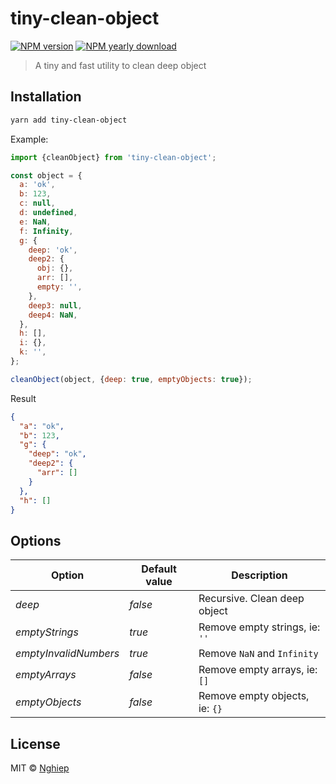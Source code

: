 # tiny-clean-object

[![NPM version](https://img.shields.io/npm/v/tiny-clean-object.svg)](https://www.npmjs.com/package/tiny-clean-object)
[![NPM yearly download](https://img.shields.io/npm/dy/tiny-clean-object.svg)](https://www.npmjs.com/package/tiny-clean-object)

> A tiny and fast utility to clean deep object

## Installation

```bash
yarn add tiny-clean-object
```

Example:

```js
import {cleanObject} from 'tiny-clean-object';

const object = {
  a: 'ok',
  b: 123,
  c: null,
  d: undefined,
  e: NaN,
  f: Infinity,
  g: {
    deep: 'ok',
    deep2: {
      obj: {},
      arr: [],
      empty: '',
    },
    deep3: null,
    deep4: NaN,
  },
  h: [],
  i: {},
  k: '',
};

cleanObject(object, {deep: true, emptyObjects: true});
```

Result

```json
{
  "a": "ok",
  "b": 123,
  "g": {
    "deep": "ok",
    "deep2": {
      "arr": []
    }
  },
  "h": []
}
```

## Options

| Option                | Default value | Description                    |
| --------------------- | ------------- | ------------------------------ |
| _deep_                | _false_       | Recursive. Clean deep object   |
| _emptyStrings_        | _true_        | Remove empty strings, ie: `''` |
| _emptyInvalidNumbers_ | _true_        | Remove `NaN` and `Infinity`    |
| _emptyArrays_         | _false_       | Remove empty arrays, ie: `[]`  |
| _emptyObjects_        | _false_       | Remove empty objects, ie: `{}` |

## License

MIT © [Nghiep](mailto:me@nghiepit.dev)
